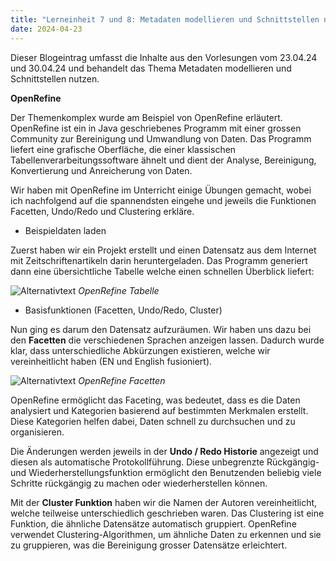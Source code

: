 ```yaml
---
title: "Lerneinheit 7 und 8: Metadaten modellieren und Schnittstellen nutzen A (OpenRefine) (Teil 1/3 + 2/3)"
date: 2024-04-23
---
```


Dieser Blogeintrag umfasst die Inhalte aus den Vorlesungen vom 23.04.24 und 30.04.24 und behandelt das Thema Metadaten modellieren und Schnittstellen nutzen.

**OpenRefine**

Der Themenkomplex wurde am Beispiel von OpenRefine erläutert. OpenRefine ist ein in Java geschriebenes Programm mit einer grossen Community zur Bereinigung und Umwandlung von Daten. Das Programm liefert eine grafische Oberfläche, die einer klassischen Tabellenverarbeitungssoftware ähnelt und dient der Analyse, Bereinigung, Konvertierung und Anreicherung von Daten.  
 
Wir haben mit OpenRefine im Unterricht einige Übungen gemacht, wobei ich nachfolgend auf die spannendsten eingehe und jeweils die Funktionen Facetten, Undo/Redo und Clustering erkläre. 
 
- Beispieldaten laden

Zuerst haben wir ein Projekt erstellt und einen Datensatz aus dem Internet mit Zeitschriftenartikeln darin heruntergeladen. Das Programm generiert dann eine übersichtliche Tabelle  welche einen schnellen Überblick liefert:
 
![Alternativtext](https://jonasbracchi.github.io/bain-lerntagebuch/images/OpenRefine_Tabelle.png)
*OpenRefine Tabelle* 


- Basisfunktionen (Facetten, Undo/Redo, Cluster)

Nun ging es darum den Datensatz aufzuräumen. Wir haben uns dazu bei den **Facetten** die verschiedenen Sprachen anzeigen lassen. Dadurch wurde klar, dass unterschiedliche Abkürzungen existieren, welche wir vereinheitlicht haben (EN und English fusioniert).

![Alternativtext](https://jonasbracchi.github.io/bain-lerntagebuch/images/OpenRefine_Facetten.png)
*OpenRefine Facetten* 

OpenRefine ermöglicht das Faceting, was bedeutet, dass es die Daten analysiert und Kategorien basierend auf bestimmten Merkmalen erstellt. Diese Kategorien helfen dabei, Daten schnell zu durchsuchen und zu organisieren. 
 
Die Änderungen werden jeweils in der **Undo / Redo Historie** angezeigt und diesen als automatische Protokollführung. Diese unbegrenzte Rückgängig- und Wiederherstellungsfunktion ermöglicht den Benutzenden beliebig viele Schritte rückgängig zu machen oder wiederherstellen können. 
 
Mit der **Cluster Funktion** haben wir die Namen der Autoren vereinheitlicht, welche teilweise unterschiedlich geschrieben waren. Das Clustering ist eine Funktion, die ähnliche Datensätze automatisch gruppiert. OpenRefine verwendet Clustering-Algorithmen, um ähnliche Daten zu erkennen und sie zu gruppieren, was die Bereinigung grosser Datensätze erleichtert. 
